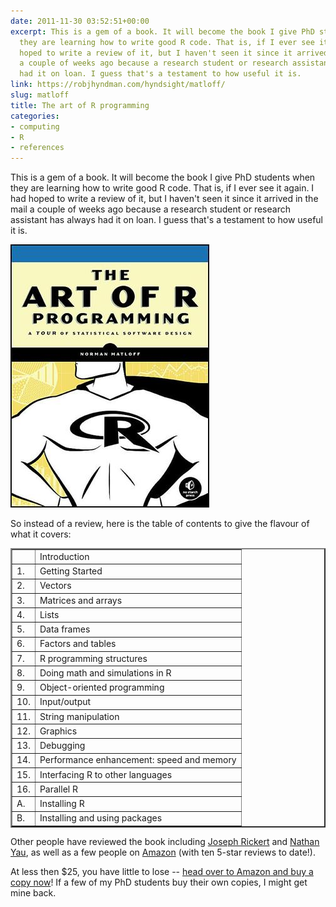 ```yaml
---
date: 2011-11-30 03:52:51+00:00
excerpt: This is a gem of a book. It will become the book I give PhD students when
  they are learning how to write good R code. That is, if I ever see it again. I had
  hoped to write a review of it, but I haven't seen it since it arrived in the mail
  a couple of weeks ago because a research student or research assistant has always
  had it on loan. I guess that's a testament to how useful it is.
link: https://robjhyndman.com/hyndsight/matloff/
slug: matloff
title: The art of R programming
categories:
- computing
- R
- references
---
```


This is a gem of a book. It will become the book I give PhD students when they are learning how to write good R code. That is, if I ever see it again. I had hoped to write a review of it, but I haven't seen it since it arrived in the mail a couple of weeks ago because a research student or research assistant has always had it on loan. I guess that's a testament to how useful it is.<!-- more -->

[![](/img/matloff.jpg)](http://www.amazon.com/gp/product/1593273843/ref=as_li_ss_tl?ie=UTF8&tag=prorobjhyn-20&linkCode=as2&camp=217145&creative=399373&creativeASIN=1593273843)


So instead of a review, here is the table of contents to give the flavour of what it covers:

<table border="2" >
<tr >
<td >
</td>
<td >Introduction
</td></tr>
<tr >
<td >1.
</td>
<td >Getting Started
</td></tr>
<tr >
<td >2.
</td>
<td >Vectors
</td></tr>
<tr >
<td >3.
</td>
<td >Matrices and arrays
</td></tr>
<tr >
<td >4.
</td>
<td >Lists
</td></tr>
<tr >
<td >5.
</td>
<td >Data frames
</td></tr>
<tr >
<td >6.
</td>
<td >Factors and tables
</td></tr>
<tr >
<td >7.
</td>
<td >R programming structures
</td></tr>
<tr >
<td >8.
</td>
<td >Doing math and simulations in R
</td></tr>
<tr >
<td >9.
</td>
<td >Object-oriented programming
</td></tr>
<tr >
<td >10.
</td>
<td >Input/output
</td></tr>
<tr >
<td >11.
</td>
<td >String manipulation
</td></tr>
<tr >
<td >12.
</td>
<td >Graphics
</td></tr>
<tr >
<td >13.
</td>
<td >Debugging
</td></tr>
<tr >
<td >14.
</td>
<td >Performance enhancement: speed and memory
</td></tr>
<tr >
<td >15.
</td>
<td >Interfacing R to other languages
</td></tr>
<tr >
<td >16.
</td>
<td >Parallel R
</td></tr>
<tr >
<td >A.
</td>
<td >Installing R
</td></tr>
<tr >
<td >B.
</td>
<td >Installing and using packages
</td></tr>
</table>

Other people have reviewed the book including [Joseph Rickert](http://blog.revolutionanalytics.com/2011/11/review-of-the-art-of-r-programming-by-norman-matloff.html) and [Nathan Yau](http://flowingdata.com/2011/11/16/book-the-art-of-r-programming/), as well as a few people on [Amazon](http://www.amazon.com/review/1593273843?ie=UTF8&ref_=cm_cr_dp_all_summary&showViewpoints=1&sortBy=bySubmissionDateDescending&_encoding=UTF8&tag=prorobjhyn-20&linkCode=ur2&camp=1789&creative=390957) (with ten 5-star reviews to date!).

At less then $25, you have little to lose -- [head over to Amazon and buy a copy now](http://www.amazon.com/gp/product/1593273843/ref=as_li_ss_tl?ie=UTF8&tag=prorobjhyn-20&linkCode=as2&camp=217145&creative=399373&creativeASIN=1593273843)! If a few of my PhD students buy their own copies, I might get mine back.
